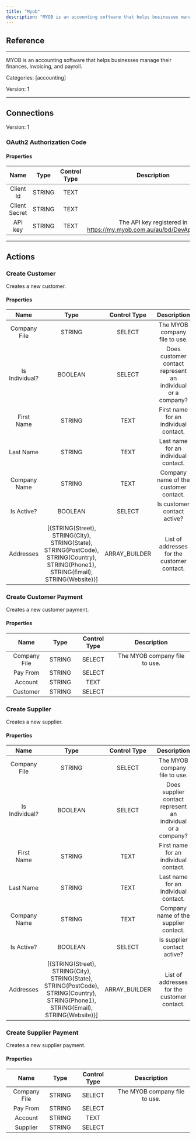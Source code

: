 ```yaml
---
title: "Myob"
description: "MYOB is an accounting software that helps businesses manage their finances, invoicing, and payroll."
---
```

## Reference
<hr />

MYOB is an accounting software that helps businesses manage their finances, invoicing, and payroll.


Categories: [accounting]


Version: 1

<hr />



## Connections

Version: 1


### OAuth2 Authorization Code

#### Properties

|      Name      |     Type     |     Control Type     |     Description     |
|:--------------:|:------------:|:--------------------:|:-------------------:|
| Client Id | STRING | TEXT  |  |
| Client Secret | STRING | TEXT  |  |
| API key | STRING | TEXT  |  The API key registered in https://my.myob.com.au/au/bd/DevAppList.aspx  |





<hr />





## Actions


### Create Customer
Creates a new customer.

#### Properties

|      Name      |     Type     |     Control Type     |     Description     |
|:--------------:|:------------:|:--------------------:|:-------------------:|
| Company File | STRING | SELECT  |  The MYOB company file to use.  |
| Is Individual? | BOOLEAN | SELECT  |  Does customer contact represent an individual or a company?  |
| First Name | STRING | TEXT  |  First name for an individual contact.  |
| Last Name | STRING | TEXT  |  Last name for an individual contact.  |
| Company Name | STRING | TEXT  |  Company name of the customer contact.  |
| Is Active? | BOOLEAN | SELECT  |  Is customer contact active?  |
| Addresses | [{STRING\(Street), STRING\(City), STRING\(State), STRING\(PostCode), STRING\(Country), STRING\(Phone1), STRING\(Email), STRING\(Website)}] | ARRAY_BUILDER  |  List of addresses for the customer contact.  |




### Create Customer Payment
Creates a new customer payment.

#### Properties

|      Name      |     Type     |     Control Type     |     Description     |
|:--------------:|:------------:|:--------------------:|:-------------------:|
| Company File | STRING | SELECT  |  The MYOB company file to use.  |
| Pay From | STRING | SELECT  |  |
| Account | STRING | TEXT  |  |
| Customer | STRING | SELECT  |  |




### Create Supplier
Creates a new supplier.

#### Properties

|      Name      |     Type     |     Control Type     |     Description     |
|:--------------:|:------------:|:--------------------:|:-------------------:|
| Company File | STRING | SELECT  |  The MYOB company file to use.  |
| Is Individual? | BOOLEAN | SELECT  |  Does supplier contact represent an individual or a company?  |
| First Name | STRING | TEXT  |  First name for an individual contact.  |
| Last Name | STRING | TEXT  |  Last name for an individual contact.  |
| Company Name | STRING | TEXT  |  Company name of the supplier contact.  |
| Is Active? | BOOLEAN | SELECT  |  Is supplier contact active?  |
| Addresses | [{STRING\(Street), STRING\(City), STRING\(State), STRING\(PostCode), STRING\(Country), STRING\(Phone1), STRING\(Email), STRING\(Website)}] | ARRAY_BUILDER  |  List of addresses for the customer contact.  |




### Create Supplier Payment
Creates a new supplier payment.

#### Properties

|      Name      |     Type     |     Control Type     |     Description     |
|:--------------:|:------------:|:--------------------:|:-------------------:|
| Company File | STRING | SELECT  |  The MYOB company file to use.  |
| Pay From | STRING | SELECT  |  |
| Account | STRING | TEXT  |  |
| Supplier | STRING | SELECT  |  |





